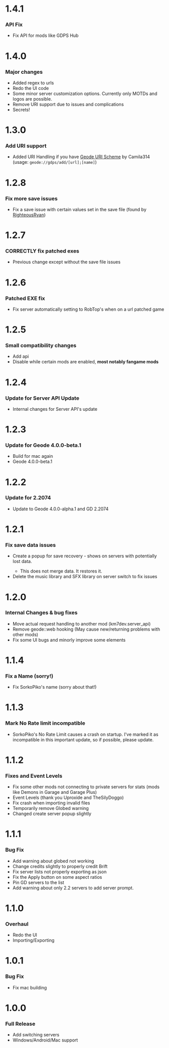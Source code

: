 # 1.4.1
### API Fix
- <cy>Fix API for mods like GDPS Hub</c>
# 1.4.0
### Major changes
- <cg>Added regex to urls</c>
- <cy>Redo the UI code</c>
- <cg>Some minor server customization options. Currently only MOTDs and logos are possible.</c>
- <cr>Remove URI support due to issues and complications</c>
- <cb>Secrets!</c>

# 1.3.0
### Add URI support
- <cg>Added URI Handling if you have [Geode URI Scheme](mod:camila314.geode-uri) by Camila314 (usage: `geode://gdps/add/[url];[name]`)</c>

# 1.2.8
### Fix more save issues
- <cy>Fix a save issue with certain values set in the save file (found by [RighteousRyan](https://github.com/RighteousRyan1))</c>

# 1.2.7
### CORRECTLY fix patched exes
- <cy>Previous change except without the save file issues</c>

# 1.2.6
### Patched EXE fix
- <cy>Fix server automatically setting to RobTop's when on a url patched game</c>

# 1.2.5
### Small compatibility changes
- <cg>Add api</c>
- <cg>Disable while certain mods are enabled, **most notably fangame mods**</c>

# 1.2.4
### Update for Server API Update
- <cy>Internal changes for Server API's update</c>

# 1.2.3
### Update for Geode 4.0.0-beta.1
- <cy>Build for mac again</c>
- <cy>Geode 4.0.0-beta.1</c>

# 1.2.2
### Update for 2.2074
- <cy>Update to Geode 4.0.0-alpha.1 and GD 2.2074</c>

# 1.2.1
### Fix save data issues
- <cg>Create a popup for save recovery - shows on servers with potentially lost data.</c>
  - <cy>This does not merge data. It restores it.</c>
- <cy>Delete the music library and SFX library on server switch to fix issues</c>

# 1.2.0
### Internal Changes & bug fixes
- <cy>Move actual request handling to another mod (km7dev.server_api)</c>
- <cr>Remove geode::web hooking (May cause new/returning problems with other mods)</c>
- <cy>Fix some UI bugs and minorly improve some elements</c>

# 1.1.4
### Fix a Name (sorry!)
- <cy>Fix SorkoPiko's name (sorry about that!)</c>

# 1.1.3
### Mark No Rate limit incompatible
- <cy>SorkoPiko's No Rate Limit causes a crash on startup. I've marked it as incompatible in this important update, so if possible, please update.</c>

# 1.1.2
### Fixes and Event Levels
- <cy>Fix some other mods not connecting to private servers for stats (mods like Demons in Garage and Garage Plus)</c>
- <cg>Event Levels (thank you Uproxide and TheSilyDoggo)</c>
- <cy>Fix crash when importing invalid files</c>
- <cr>Temporarily remove Globed warning</c>
- <cy>Changed create server popup slightly</c>

# 1.1.1
### Bug Fix
- <cg>Add warning about globed not working</c>
- <cy>Change credits slightly to properly credit Brift</c>
- <cy>Fix server lists not properly exporting as json</c>
- <cy>Fix the Apply button on some aspect ratios</c>
- <cg>Pin GD servers to the list</c>
- <cg>Add warning about only 2.2 servers to add server prompt.</c>

# 1.1.0
### Overhaul
- <cy>Redo the UI</c>
- <cg>Importing/Exporting</c>

# 1.0.1
### Bug Fix
- <cy>Fix mac building</c>

# 1.0.0
### Full Release
- <cg>Add switching servers</c>
- <cg>Windows/Android/Mac support</c>